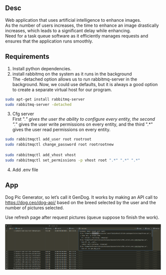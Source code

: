 ## Desc

Web application that uses artificial intelligence to enhance images.\
As the number of users increases, the time to enhance an image drastically increases, which leads to a significant delay
while enhancing.\
Need for a task queue software as it efficiently manages requests and ensures that the application runs smoothly.

## Requirements

1) Install python dependencies.
2) install rabbitmq on the system as it runs in the background\
   The -detached option allows us to run rabbitmq-server in the background. Now, we could use defaults, but it is always
   a good option to create a separate virtual host for our program.

```sh
sudo apt-get install rabbitmq-server
sudo rabbitmq-server -detached
```

3) Cfg server\
   First ".*" gives the user the ability to configure every entity, the second ".*" gives the user write permissions on
   every entity, and the third ".*" gives the user read permissions on every entity.

```sh
sudo rabbitmqctl add_user root rootroot
sudo rabbitmqctl change_password root rootrootnew

sudo rabbitmqctl add_vhost vhost
sudo rabbitmqctl set_permissions -p vhost root ".*" ".*" ".*"
```

4) Add .env file

## App

Dog Pic Generator, so let’s call it GenDog. It works by making an API call to
https://dog.ceo/dog-api/ based on the breed selected by the user and the number
of pictures selected.

Use refresh page after request pictures (queue suppose to finish the work).

![img.png](img.png)
